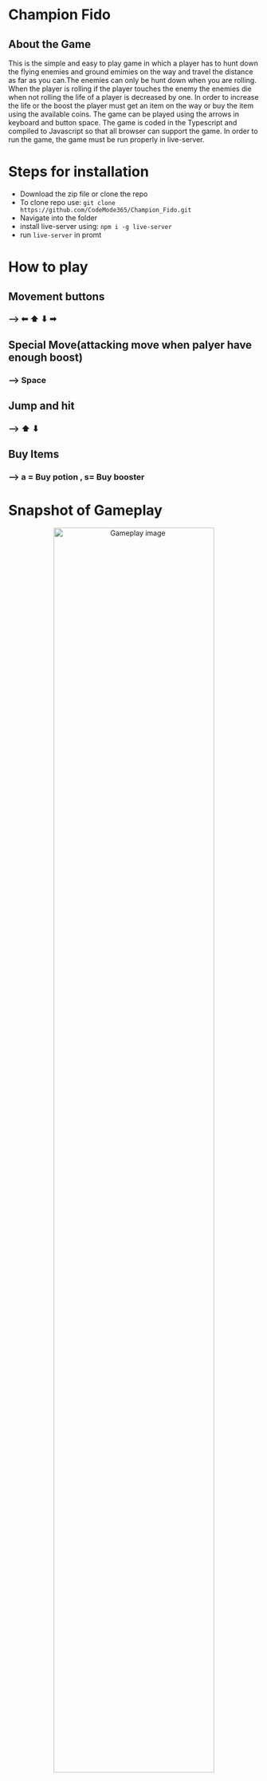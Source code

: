 # Champion Fido

## About the Game
<p>This is the simple and easy to play game in which a player has to hunt down the flying enemies and ground emimies on the way and travel the distance as far as you can.The enemies can only be hunt down when you are rolling. When the player is rolling if the player touches the enemy the enemies die when not rolling the life of a player is decreased by one. In order to increase the life or the boost the player must get an item on the way or buy the item using the available coins. The game can be played using the arrows in keyboard and button space. The game is coded in the Typescript and compiled to Javascript so that all browser can support 
  the game. In order to run the game, the game must be run properly in live-server.</p>

# Steps for installation 
<ul>
<li>Download the zip file or clone the repo</li>
<li>To clone repo use: <code>git clone https://github.com/CodeMode365/Champion_Fido.git</code></li>
<li>Navigate into the folder</li>
  <li>install live-server using: <code>npm i -g live-server</code></li>
<li> run <code>live-server</code> in promt</li>
</ul>

# How to play
 ## Movement buttons
### --> ⬅ ⬆ ⬇ ➡  
## Special Move(attacking move when palyer have enough boost)
### --> Space
## Jump and hit
### --> ⬆ ⬇
## Buy Items
### --> a = Buy potion , s= Buy booster

# Snapshot of Gameplay
<p align="center">
  <img src="https://i.postimg.cc/52NgNbv4/Screenshot-38.png" alt="Gameplay image" width="80%"/>
  </p>
  

## Collaborators are welcomed
### How to start updating codes?
<ul>
<li>Clone the repor</li>
<li>Extract and Navigate into the project folder</li>
<li>Run <code>tsc -w</code> Note:typescript must be installed in your system</li>
  <li>To install typescript: <code>npm i -g typescript</code></li>
<li>Then Edit the typescript file in /src folder</li>
<li>To view the changes run the code in live-server</li>
</ul>
